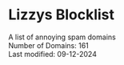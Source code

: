 # Lizzys Blocklist
A list of annoying spam domains<br>
Number of Domains: 161<br>
Last modified: 09-12-2024<br>
